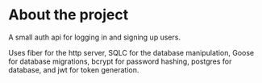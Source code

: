 # About the project
A small auth api for logging in and signing up users.

Uses fiber for the http server, SQLC for the database manipulation, Goose for database migrations, bcrypt for password hashing, postgres for database, and jwt for token generation.
